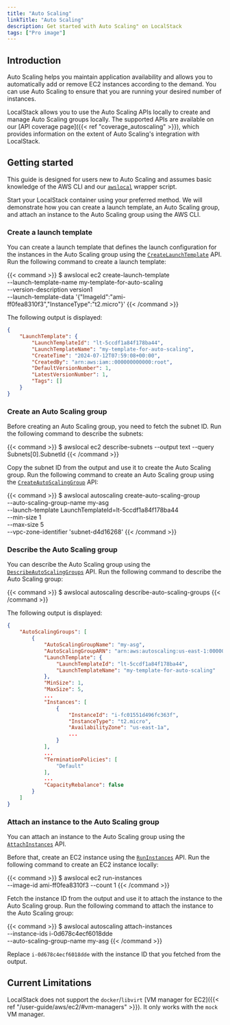 ```yaml
---
title: "Auto Scaling"
linkTitle: "Auto Scaling"
description: Get started with Auto Scaling" on LocalStack
tags: ["Pro image"]
---
```


## Introduction

Auto Scaling helps you maintain application availability and allows you to automatically add or remove EC2 instances according to the demand.
You can use Auto Scaling to ensure that you are running your desired number of instances.

LocalStack allows you to use the Auto Scaling APIs locally to create and manage Auto Scaling groups locally.
The supported APIs are available on our [API coverage page]({{< ref "coverage_autoscaling" >}}), which provides information on the extent of Auto Scaling's integration with LocalStack.

## Getting started

This guide is designed for users new to Auto Scaling and assumes basic knowledge of the AWS CLI and our [`awslocal`](https://github.com/localstack/awscli-local) wrapper script.

Start your LocalStack container using your preferred method.
We will demonstrate how you can create a launch template, an Auto Scaling group, and attach an instance to the Auto Scaling group using the AWS CLI.

### Create a launch template

You can create a launch template that defines the launch configuration for the instances in the Auto Scaling group using the [`CreateLaunchTemplate`](https://docs.aws.amazon.com/AWSEC2/latest/APIReference/API_CreateLaunchTemplate.html) API.
Run the following command to create a launch template:

{{< command >}}
$ awslocal ec2 create-launch-template \
    --launch-template-name my-template-for-auto-scaling \
    --version-description version1 \
    --launch-template-data '{"ImageId":"ami-ff0fea8310f3","InstanceType":"t2.micro"}'
{{< /command >}}

The following output is displayed:

```json
{
    "LaunchTemplate": {
        "LaunchTemplateId": "lt-5ccdf1a84f178ba44",
        "LaunchTemplateName": "my-template-for-auto-scaling",
        "CreateTime": "2024-07-12T07:59:08+00:00",
        "CreatedBy": "arn:aws:iam::000000000000:root",
        "DefaultVersionNumber": 1,
        "LatestVersionNumber": 1,
        "Tags": []
    }
}
```

### Create an Auto Scaling group

Before creating an Auto Scaling group, you need to fetch the subnet ID.
Run the following command to describe the subnets:

{{< command >}}
$ awslocal ec2 describe-subnets --output text --query Subnets[0].SubnetId
{{< /command >}}

Copy the subnet ID from the output and use it to create the Auto Scaling group.
Run the following command to create an Auto Scaling group using the [`CreateAutoScalingGroup`](https://docs.aws.amazon.com/autoscaling/ec2/APIReference/API_CreateAutoScalingGroup.html) API:

{{< command >}}
$ awslocal autoscaling create-auto-scaling-group \
    --auto-scaling-group-name my-asg \
    --launch-template LaunchTemplateId=lt-5ccdf1a84f178ba44 \
    --min-size 1 \
    --max-size 5 \
    --vpc-zone-identifier 'subnet-d4d16268'
{{< /command >}}

### Describe the Auto Scaling group

You can describe the Auto Scaling group using the [`DescribeAutoScalingGroups`](https://docs.aws.amazon.com/autoscaling/ec2/APIReference/API_DescribeAutoScalingGroups.html) API.
Run the following command to describe the Auto Scaling group:

{{< command >}}
$ awslocal autoscaling describe-auto-scaling-groups
{{< /command >}}

The following output is displayed:

```json
{
    "AutoScalingGroups": [
        {
            "AutoScalingGroupName": "my-asg",
            "AutoScalingGroupARN": "arn:aws:autoscaling:us-east-1:000000000000:autoScalingGroup:74b4ffac-4588-4a7c-86b1-9fa992f49c8e:autoScalingGroupName/my-asg",
            "LaunchTemplate": {
                "LaunchTemplateId": "lt-5ccdf1a84f178ba44",
                "LaunchTemplateName": "my-template-for-auto-scaling"
            },
            "MinSize": 1,
            "MaxSize": 5,
            ...
            "Instances": [
                {
                    "InstanceId": "i-fc01551d496fc363f",
                    "InstanceType": "t2.micro",
                    "AvailabilityZone": "us-east-1a",
                    ...
                }
            ],
            ...
            "TerminationPolicies": [
                "Default"
            ],
            ...
            "CapacityRebalance": false
        }
    ]
}
```

### Attach an instance to the Auto Scaling group

You can attach an instance to the Auto Scaling group using the [`AttachInstances`](https://docs.aws.amazon.com/autoscaling/ec2/APIReference/API_AttachInstances.html) API.

Before that, create an EC2 instance using the [`RunInstances`](https://docs.aws.amazon.com/AWSEC2/latest/APIReference/API_RunInstances.html) API.
Run the following command to create an EC2 instance locally:

{{< command >}}
$ awslocal ec2 run-instances \
    --image-id ami-ff0fea8310f3 --count 1
{{< /command >}}

Fetch the instance ID from the output and use it to attach the instance to the Auto Scaling group.
Run the following command to attach the instance to the Auto Scaling group:

{{< command >}}
$ awslocal autoscaling attach-instances \
    --instance-ids i-0d678c4ecf6018dde \
    --auto-scaling-group-name my-asg
{{< /command >}}

Replace `i-0d678c4ecf6018dde` with the instance ID that you fetched from the output.

## Current Limitations

LocalStack does not support the `docker`/`libvirt` [VM manager for EC2]({{< ref "/user-guide/aws/ec2/#vm-managers" >}}).
It only works with the `mock` VM manager.
